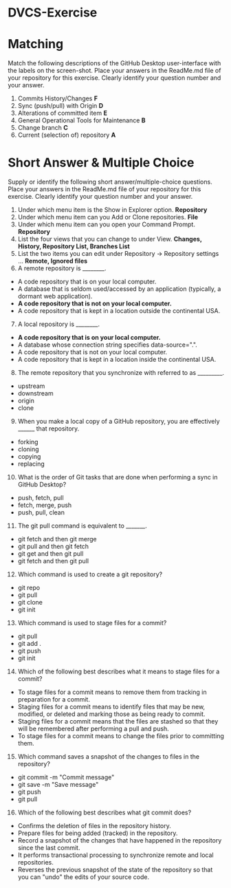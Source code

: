 # DVCS-Exercise

# Matching
Match the following descriptions of the GitHub Desktop user-interface with the labels on the screen-shot. Place your answers in the ReadMe.md file of your repository for this exercise. Clearly identify your question number and your answer.

1. Commits History/Changes **F**
2. Sync (push/pull) with Origin **D**
3. Alterations of committed item **E**
4. General Operational Tools for Maintenance **B**
5. Change branch **C**
6. Current (selection of) repository **A**

# Short Answer & Multiple Choice
Supply or identify the following short answer/multiple-choice questions. Place your answers in the ReadMe.md file of your repository for this exercise. Clearly identify your question number and your answer.


1. Under which menu item is the Show in Explorer option. **Repository**
2. Under which menu item can you Add or Clone repositories. **File**
3. Under which menu item can you open your Command Prompt. **Repository**
4. List the four views that you can change to under View. **Changes, History, Repository List, Branches List**
5. List the two items you can edit under Repository → Repository settings ... **Remote, Ignored files**
6. A remote repository is ________.
  - A code repository that is on your local computer.
  - A database that is seldom used/accessed by an application (typically, a dormant web application).
  - **A code repository that is not on your local computer.**
  - A code repository that is kept in a location outside the continental USA.
7. A local repository is ________.
  - **A code repository that is on your local computer.**
  - A database whose connection string specifies data-source=".".
  - A code repository that is not on your local computer.
  - A code repository that is kept in a location inside the continental USA.
8. The remote repository that you synchronize with referred to as _________.
  - upstream
  - downstream
  - origin
  - clone
9. When you make a local copy of a GitHub repository, you are effectively ______ that repository.
  - forking
  - cloning
  - copying
  - replacing
10. What is the order of Git tasks that are done when performing a sync in GitHub Desktop?
  - push, fetch, pull
  - fetch, merge, push
  - push, pull, clean
11. The git pull command is equivalent to _______.
  - git fetch and then git merge
  - git pull and then git fetch
  - git get and then git pull
  - git fetch and then git pull
12. Which command is used to create a git repository?
  - git repo
  - git pull
  - git clone
  - git init
13. Which command is used to stage files for a commit?
  - git pull
  - git add .
  - git push
  - git init
14. Which of the following best describes what it means to stage files for a commit?
  - To stage files for a commit means to remove them from tracking in preparation for a commit.
  - Staging files for a commit means to identify files that may be new, modified, or deleted and marking those as being ready to commit.
  - Staging files for a commit means that the files are stashed so that they will be remembered after performing a pull and push.
  - To stage files for a commit means to change the files prior to committing them.
15. Which command saves a snapshot of the changes to files in the repository?
  - git commit -m "Commit message"
  - git save -m "Save message"
  - git push
  - git pull
16. Which of the following best describes what git commit does?
  - Confirms the deletion of files in the repository history.
  - Prepare files for being added (tracked) in the repository.
  - Record a snapshot of the changes that have happened in the repository since the last commit.
  - It performs transactional processing to synchronize remote and local repositories.
  - Reverses the previous snapshot of the state of the repository so that you can "undo" the edits of your source code.
